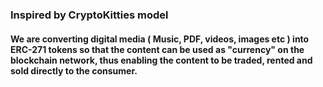 ### Inspired by CryptoKitties model

#### We are converting digital media ( Music, PDF, videos, images etc ) into ERC-271 tokens so that the content can be used as "currency" on the blockchain network, thus enabling the content to be traded, rented and sold directly to the consumer.